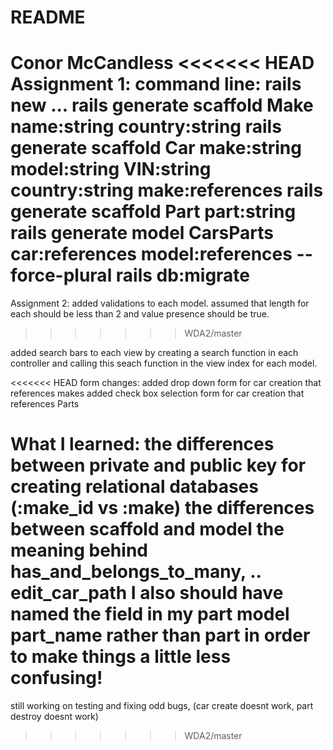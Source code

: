 # README
Conor McCandless
<<<<<<< HEAD
Assignment 1:
command line:
rails new ...
rails generate scaffold Make name:string country:string
rails generate scaffold Car make:string model:string VIN:string country:string make:references
rails generate scaffold Part part:string
rails generate model CarsParts car:references model:references --force-plural
rails db:migrate
=======
Assignment 2:
added validations to each model. assumed that length for each should be less than 2
and value presence should be true.
>>>>>>> WDA2/master

added search bars to each view by creating a search function in each controller
and calling this seach function in the view index for each model.

<<<<<<< HEAD
form changes:
added drop down form for car creation that references makes
added check box selection form for car creation that references Parts

What I learned:
the differences between private and public key for creating relational databases (:make_id vs :make)
the differences between scaffold and model
the meaning behind has_and_belongs_to_many, .. edit_car_path
I also should have named the field in my part model part_name rather than part in order to make things a little less confusing!
=======
still working on testing and fixing odd bugs, (car create doesnt work, part destroy doesnt work)
>>>>>>> WDA2/master
